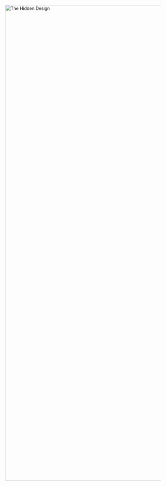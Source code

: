 <img width="1024" height="1536" alt="The Hidden Design" src="https://github.com/user-attachments/assets/5e9c3b64-4312-4d43-b659-d448edc4fef9" />
